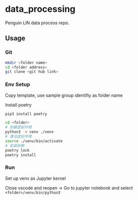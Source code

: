 # data_processing

Penguin LIN data process repo.

## Usage

### Git

```bash
mkdir <folder name>
cd <folder address>
git clone <git hub link>
```

### Env Setup

Copy template, use sample group identifiy as folder name

Install poetry

```bash
pip3 install poetry
```

```bash
cd <folder>
# 创建虚拟环境
python3 -m venv ./venv
# 激活虚拟环境
source ./venv/bin/activate
# 安装依赖
poetry lock
poetry install
```

### Run

Set up venv as Jupyter kernel

Close vscode and reopen -> Go to jupyter notebook and select `<folder>/venv/bin/python3`
